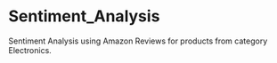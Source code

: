 # Sentiment_Analysis
Sentiment Analysis using Amazon Reviews for products from category Electronics.
